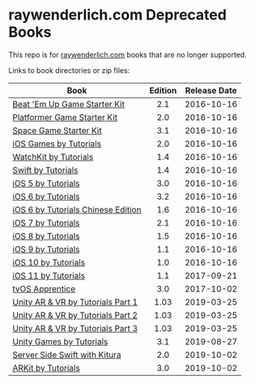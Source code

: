 # raywenderlich.com Deprecated Books

This repo is for [raywenderlich.com](https://www.raywenderlich.com/) books that are no longer supported. 

Links to book directories or zip files:

|  Book                                                                                                      | Edition | Release Date |
|----------------------------------------------------------------------------------------------------------- |:-------:|:------------:|
| [Beat 'Em Up Game Starter Kit](https://github.com/raywenderlich/rw-deprecated-books/tree/tvt/Beat%20'Em%20Up%20Game%20Starter%20Kit) | 2.1     | 2016-10-16   |
| [Platformer Game Starter Kit](https://github.com/raywenderlich/rw-deprecated-books/tree/tvt/Platformer%20Game%20Starter%20Kit%202.0) | 2.0     | 2016-10-16   |
| [Space Game Starter Kit](https://github.com/raywenderlich/rw-deprecated-books/tree/tvt/Space%20Game%20Starter%20Kit%203.1) | 3.1     | 2016-10-16   |
| [iOS Games by Tutorials](https://github.com/raywenderlich/rw-deprecated-books/releases/tag/skt) | 2.0     | 2016-10-16   |
| [WatchKit by Tutorials](https://github.com/raywenderlich/rw-deprecated-books/tree/tvt/WatchKit%20by%20Tutorials) | 1.4     | 2016-10-16   |
| [Swift by Tutorials](https://github.com/raywenderlich/rw-deprecated-books/tree/tvt/Swift%20by%20Tutorials) | 1.4     | 2016-10-16   |
| [iOS 5 by Tutorials](https://github.com/raywenderlich/rw-deprecated-books/tree/tvt/iOS%205%20by%20Tutorials%20Third%20Edition) | 3.0     | 2016-10-16   |
| [iOS 6 by Tutorials](https://github.com/raywenderlich/rw-deprecated-books/releases/tag/i6t) | 3.2     | 2016-10-16   |
| [iOS 6 by Tutorials Chinese Edition](https://github.com/raywenderlich/rw-deprecated-books/releases/tag/i6tc) | 1.6     | 2016-10-16   |
| [iOS 7 by Tutorials](https://github.com/raywenderlich/rw-deprecated-books/releases/tag/i7t) | 2.1     | 2016-10-16   |
| [iOS 8 by Tutorials](https://github.com/raywenderlich/rw-deprecated-books/releases/tag/i8t) | 1.5     | 2016-10-16   |
| [iOS 9 by Tutorials](https://github.com/raywenderlich/rw-deprecated-books/tree/tvt/iOS%209%20by%20Tutorials%20v1.1) | 1.1     | 2016-10-16   |
| [iOS 10 by Tutorials](https://github.com/raywenderlich/rw-deprecated-books/tree/tvt/iOS_10_by_Tutorials_v1.0) | 1.0     | 2016-10-16   |
| [iOS 11 by Tutorials](https://github.com/raywenderlich/rw-deprecated-books/releases/tag/i11t) | 1.1     | 2017-09-21   |
| [tvOS Apprentice](https://github.com/raywenderlich/rw-deprecated-books/releases/tag/tvt) | 3.0     | 2017-10-02   |
| [Unity AR & VR by Tutorials Part 1](https://github.com/raywenderlich/rw-deprecated-books/tree/master/Unity_AR_%26_VR_by_Tutorials_v1.0-materials-vr-part-1) | 1.03     | 2019-03-25   |
| [Unity AR & VR by Tutorials Part 2](https://github.com/raywenderlich/rw-deprecated-books/tree/master/Unity_AR_%26_VR_by_Tutorials_v1.0-materials-vr-part-2) | 1.03     | 2019-03-25   |
| [Unity AR & VR by Tutorials Part 3](https://github.com/raywenderlich/rw-deprecated-books/tree/master/Unity_AR_%26_VR_by_Tutorials_v1.0-materials-vr-part-3) | 1.03     | 2019-03-25   |
| [Unity Games by Tutorials](https://github.com/raywenderlich/rw-deprecated-books/tree/tvt/Unity_Games_by_Tutorials_v3.1) | 3.1     | 2019-08-27   |
| [Server Side Swift with Kitura](https://github.com/raywenderlich/rw-deprecated-books/tree/tvt/Server_Side-Swift_With_Kitura_v2.0.0) | 2.0     | 2019-10-02   |
| [ARKit by Tutorials](https://github.com/raywenderlich/rw-deprecated-books/releases/tag/ark) | 3.0     | 2019-10-02   |
